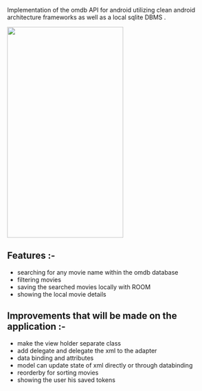 Implementation of the omdb API for android utilizing clean android architecture frameworks as well as a local sqlite DBMS .

<img src="https://user-images.githubusercontent.com/47230931/210105418-7ea73813-9910-4fd4-9dd3-c8366134fa09.gif" width="270" height="490" />

## Features :-

- searching for any movie name within the omdb database
- filtering movies
- saving the searched movies locally with ROOM
- showing the local movie details

## Improvements that will be made on the application :-

- make the view holder separate class
- add delegate and delegate the xml to the adapter
- data binding and attributes
- model can update state of xml directly or through databinding
- reorderby for sorting movies
- showing the user his saved tokens
